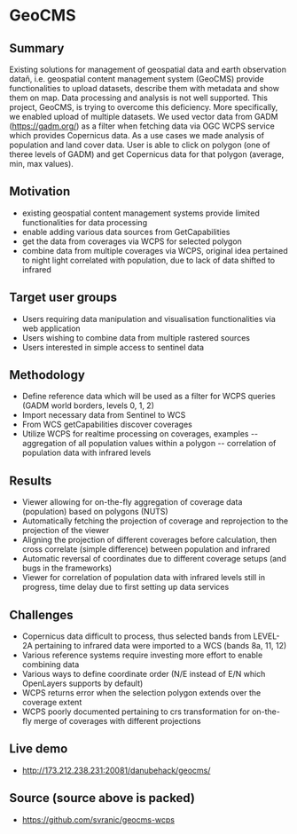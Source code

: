 # GeoCMS
## Summary
Existing solutions for management of geospatial data and earth observation dataň, i.e. geospatial content management system (GeoCMS) provide functionalities to upload datasets, describe them with metadata and show them on map. Data processing and analysis is not well supported.
This project, GeoCMS, is trying to overcome this deficiency. More specifically, we enabled upload of multiple datasets. We used vector data from GADM (https://gadm.org/) as a filter when fetching data via OGC WCPS service which provides Copernicus data. As a use cases we made analysis of population and land cover data. User is able to click on polygon (one of theree levels of GADM) and get Copernicus data for that polygon (average, min, max values).
## Motivation
- existing geospatial content management systems provide limited functionalities for data processing
- enable adding various data sources from GetCapabilities
- get the data from coverages via WCPS for selected polygon
- combine data from multiple coverages via WCPS, original idea pertained to night light correlated with population, due to lack of data shifted to infrared

## Target user groups
- Users requiring data manipulation and visualisation functionalities via web application
- Users wishing to combine data from multiple rastered sources
- Users interested in simple access to sentinel data

## Methodology
- Define reference data which will be used as a filter for WCPS queries (GADM world borders, levels 0, 1, 2)
- Import necessary data from Sentinel to WCS
- From WCS getCapabilities discover coverages
- Utilize WCPS for realtime processing on coverages, examples
-- aggregation of all population values within a polygon
-- correlation of population data with infrared levels

## Results
- Viewer allowing for on-the-fly aggregation of coverage data (population) based on polygons (NUTS)
- Automatically fetching the projection of coverage and reprojection to the projection of the viewer
- Aligning the projection of different coverages before calculation, then cross correlate (simple difference) between population and infrared
- Automatic reversal of coordinates due to different coverage setups (and bugs in the frameworks)
- Viewer for correlation of population data with infrared levels still in progress, time delay due to first setting up data services

## Challenges
- Copernicus data difficult to process, thus selected bands from LEVEL-2A pertaining to infrared data were imported to a WCS (bands 8a, 11, 12)
- Various reference systems require investing more effort to enable combining data
- Various ways to define coordinate order (N/E instead of E/N which OpenLayers supports by default)
- WCPS returns error when the selection polygon extends over the coverage extent
- WCPS poorly documented pertaining to crs transformation for on-the-fly merge of coverages with different projections

## Live demo
- http://173.212.238.231:20081/danubehack/geocms/

## Source (source above is packed)
- https://github.com/svranic/geocms-wcps
